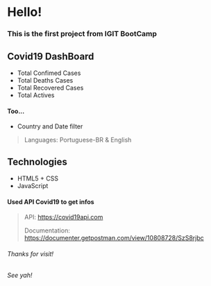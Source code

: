 # Hello!
### This is the first project from IGIT BootCamp
## Covid19 DashBoard
- Total Confimed Cases
- Total Deaths Cases
- Total Recovered Cases
- Total Actives
#### Too...
- Country and Date filter
> Languages: Portuguese-BR & English

## Technologies
- HTML5 + CSS
- JavaScript

#### Used API Covid19 to get infos
> API: https://covid19api.com
>
> Documentation: https://documenter.getpostman.com/view/10808728/SzS8rjbc

###### Thanks for visit!
###### See yah!
